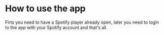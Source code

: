 # How to use the app
Firts you need to have a Spotify player already open, later you need to login to the app with your Spotify account and that's all. 
